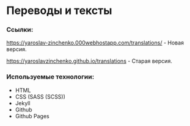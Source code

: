 # Переводы и тексты

### Ссылки:

https://yaroslav-zinchenko.000webhostapp.com/translations/ - Новая версия.

https://yaroslavzinchenko.github.io/translations - Старая версия.

### Используемые технологии:

* HTML
* CSS (SASS (SCSS))
* Jekyll
* Github
* Github Pages
